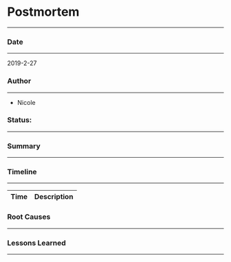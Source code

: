 # Postmortem
---
### Date
---
2019-2-27

### Author
---
- Nicole

### Status:
---

### Summary
---

### Timeline
---
Time | Description
-----|-------------

### Root Causes
---

### Lessons Learned
---
